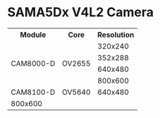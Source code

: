 # SAMA5Dx V4L2 Camera

<table>
 <tr>
  <th>Module</th>
  <th>Core</th>
  <th>Resolution</th>
 </tr>
 <tr>
  <td rowspan='4'>CAM8000-D</td>
  <td rowspan='4'>OV2655</td>
  <td>320x240</td>
 </tr>
 <tr>
  <td>352x288</td>
 </tr>
 <tr>
  <td>640x480</td>
 </tr>
 <tr>
  <td>800x600</td>
 </tr>
 <tr>
  <td  rowspan='2'>CAM8100-D</td>
  <td  rowspan='2'>OV5640</td>
 </tr>
 <tr>
  <td>640x480</td>
 </tr>
 <tr>
  <td>800x600</td>
 </tr>
</table>
